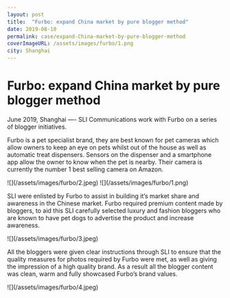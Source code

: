 ```yaml
---
layout: post
title:  "Furbo: expand China market by pure blogger method"
date: 2019-08-10
permalink: case/expand-China-market-by-pure-blogger-method
coverImageURL: /assets/images/furbo/1.png
city: Shanghai
---
```

<h1>Furbo: expand China market by pure blogger method</h1>
<p>
June 2019, Shanghai —- SLI Communications work with Furbo on a series of blogger initiatives.
</p>
<p>
Furbo is a pet specialist brand, they are best known for pet cameras which allow owners to keep an eye on pets whilst out of the house as well as automatic treat dispensers. Sensors on the dispenser and a smartphone app allow the owner to know when the pet is nearby. Their camera is currently the number 1 best selling camera on Amazon.
</p>
![](/assets/images/furbo/2.jpeg)
![](/assets/images/furbo/1.png)
<p>
SLI were enlisted by Furbo to assist in building it’s market share and awareness in the Chinese market. Furbo required premium content made by bloggers, to aid this SLI carefully selected luxury and fashion bloggers who are known to have pet dogs to advertise the product and increase awareness.
</p>
![](/assets/images/furbo/3.jpeg)
<p>
All the bloggers were given clear instructions through SLI to ensure that the quality measures for photos required by Furbo were met, as well as giving the impression of a high quality brand. As a result all the blogger content was clean, warm and fully showcased Furbo’s brand values.
</p>
![](/assets/images/furbo/4.jpeg)
